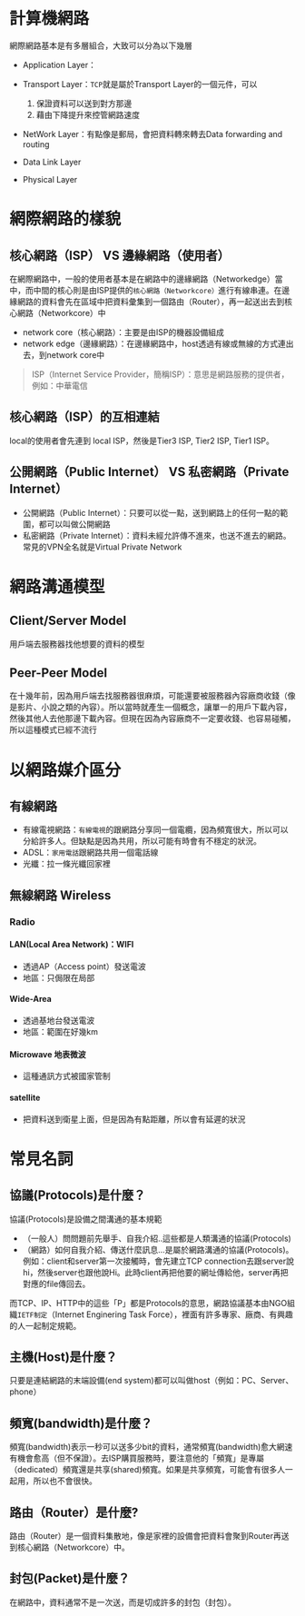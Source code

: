 
# 計算機網路

網際網路基本是有多層組合，大致可以分為以下幾層

- Application Layer：

- Transport Layer：`TCP`就是屬於Transport Layer的一個元件，可以
  1. 保證資料可以送到對方那邊
  2. 藉由下降提升來控管網路速度

- NetWork Layer：有點像是郵局，會把資料轉來轉去Data forwarding and routing

- Data Link Layer

- Physical Layer

# 網際網路的樣貌 

## 核心網路（ISP） VS 邊緣網路（使用者）

在網際網路中，一般的使用者基本是在網路中的邊緣網路（Networkedge）當中，而中間的核心則是由ISP提供的`核心網路（Networkcore）`進行有線串連。在邊緣網路的資料會先在區域中把資料彙集到一個路由（Router），再一起送出去到核心網路（Networkcore）中

- network core（核心網路）：主要是由ISP的機器設備組成
- network edge（邊緣網路）：在邊緣網路中，host透過有線或無線的方式連出去，到network core中

> ISP（Internet Service Provider，簡稱ISP）：意思是網路服務的提供者，例如：中華電信

## 核心網路（ISP）的互相連結

local的使用者會先連到 local ISP，然後是Tier3 ISP, Tier2 ISP, Tier1 ISP。


## 公開網路（Public Internet） VS 私密網路（Private Internet）

- 公開網路（Public Internet）：只要可以從一點，送到網路上的任何一點的範圍，都可以叫做公開網路
- 私密網路（Private Internet）：資料未經允許傳不進來，也送不進去的網路。
常見的VPN全名就是Virtual Private Network


# 網路溝通模型

## Client/Server Model 

用戶端去服務器找他想要的資料的模型

## Peer-Peer Model

在十幾年前，因為用戶端去找服務器很麻煩，可能還要被服務器內容廠商收錢（像是影片、小說之類的內容）。所以當時就產生一個概念，讓單一的用戶下載內容，然後其他人去他那邊下載內容。但現在因為內容廠商不一定要收錢、也容易碰觸，所以這種模式已經不流行

# 以網路媒介區分

## 有線網路

-  有線電視網路：`有線電視`的跟網路分享同一個電纜，因為頻寬很大，所以可以分給許多人。但缺點是因為共用，所以可能有時會有不穩定的狀況。
- ADSL：`家用電話`跟網路共用一個電話線
- 光纖：拉一條光纖回家裡

## 無線網路 Wireless

### Radio

#### LAN(Local Area Network)：WIFI

- 透過AP（Access point）發送電波
- 地區：只侷限在局部

#### Wide-Area

- 透過基地台發送電波
- 地區：範圍在好幾km

#### Microwave 地表微波

- 這種通訊方式被國家管制

#### satellite

- 把資料送到衛星上面，但是因為有點距離，所以會有延遲的狀況



# 常見名詞

## 協議(Protocols)是什麼？

協議(Protocols)是設備之間溝通的基本規範
-  （一般人）問問題前先舉手、自我介紹..這些都是人類溝通的協議(Protocols)
- （網路）如何自我介紹、傳送什麼訊息...是屬於網路溝通的協議(Protocols)。例如：client和server第一次接觸時，會先建立TCP connection去跟server說hi，然後server也跟他說Hi。此時client再把他要的網址傳給他，server再把對應的file傳回去。

而TCP、IP、HTTP中的這些「P」都是Protocols的意思，網路協議基本由NGO組織`IETF制定`（Internet Enginering Task Force），裡面有許多專家、廠商、有興趣的人一起制定規範。

## 主機(Host)是什麼？

只要是連結網路的末端設備(end system)都可以叫做host（例如：PC、Server、phone）



## 頻寬(bandwidth)是什麼？

頻寬(bandwidth)表示一秒可以送多少bit的資料，通常頻寬(bandwidth)愈大網速有機會愈高（但不保證）。去ISP購買服務時，要注意他的「頻寬」是專屬（dedicated）頻寬還是共享(shared)頻寬。如果是共享頻寬，可能會有很多人一起用，所以也不會很快。

## 路由（Router）是什麼?

路由（Router）是一個資料集散地，像是家裡的設備會把資料會聚到Router再送到核心網路（Networkcore）中。



## 封包(Packet)是什麼？

在網路中，資料通常不是一次送，而是切成許多的封包（封包）。

